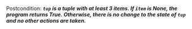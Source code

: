Postcondition: ***`tup` is a tuple with at least 3 items. If `item` is None, the program returns True. Otherwise, there is no change to the state of `tup` and no other actions are taken.***